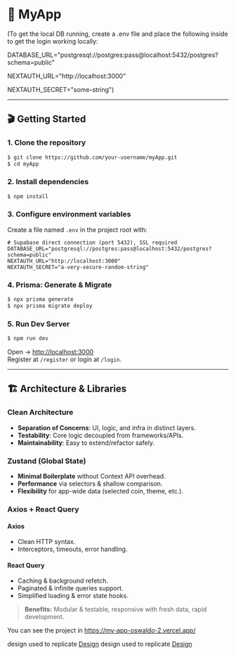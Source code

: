# 🚀 MyApp

(To get the local DB running, create a .env file and place the following inside to get the login working locally:

DATABASE_URL="postgresql://postgres:pass@localhost:5432/postgres?schema=public"

NEXTAUTH_URL="http://localhost:3000"

NEXTAUTH_SECRET="some-string")

---

## 🎬 Getting Started

### 1. Clone the repository

```bash
$ git clone https://github.com/your-username/myApp.git  
$ cd myApp
```

### 2. Install dependencies

```bash
$ npm install
```

### 3. Configure environment variables

Create a file named `.env` in the project root with:

```env
# Supabase direct connection (port 5432), SSL required
DATABASE_URL="postgresql://postgres:pass@localhost:5432/postgres?schema=public"
NEXTAUTH_URL="http://localhost:3000"
NEXTAUTH_SECRET="a-very-secure-random-string"
```

### 4. Prisma: Generate & Migrate

```bash
$ npx prisma generate
$ npx prisma migrate deploy
```

### 5. Run Dev Server

```bash
$ npm run dev
```

Open → [http://localhost:3000](http://localhost:3000)\
Register at `/register` or login at `/login`.

---

## 🏗️ Architecture & Libraries

### Clean Architecture

- **Separation of Concerns**: UI, logic, and infra in distinct layers.
- **Testability**: Core logic decoupled from frameworks/APIs.
- **Maintainability**: Easy to extend/refactor safely.

### Zustand (Global State)

- **Minimal Boilerplate** without Context API overhead.
- **Performance** via selectors & shallow comparison.
- **Flexibility** for app-wide data (selected coin, theme, etc.).

### Axios + React Query

#### Axios

- Clean HTTP syntax.
- Interceptors, timeouts, error handling.

#### React Query

- Caching & background refetch.
- Paginated & infinite queries support.
- Simplified loading & error state hooks.

> **Benefits:** Modular & testable, responsive with fresh data, rapid development.
>

You can see the project in https://my-app-oswaldo-2.vercel.app/

design used to replicate [Design](https://www.figma.com/community/file/1380191315027391275/crypto-exchange-ui-design-kit)
design used to replicate [Design](https://www.figma.com/design/AwbKZk3zrgK513O40t8V1c/Crypto-Exchange-UI-Design-Kit--Community-?node-id=2704-418&p=f&t=ZTlIDnEOUHV4FQhJ-0)

